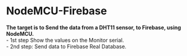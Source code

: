 # NodeMCU-Firebase
**The target is to Send the data from a DHT11 sensor, to Firebase, using NodeMCU.**</br>
    - 1st step Show the values on the Monitor serial.</br>
    - 2nd step: Send data to Firebase Real Database.</br>
